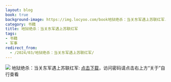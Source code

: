 ```yaml
---
layout: blog
book: true
background-image: https://img.locyoo.com/book地狱绝杀：当关东军遇上苏联红军.jpg
category: 书籍
title: 地狱绝杀：当关东军遇上苏联红军
tags:
- 书籍
- 军事
redirect_from:
  - /2024/03/地狱绝杀：当关东军遇上苏联红军/
---
```

![](https://img.locyoo.com/book地狱绝杀：当关东军遇上苏联红军.jpg)
地狱绝杀：当关东军遇上苏联红军: <a name = "ref1" href="https://url18.ctfile.com/f/50983618-1350064595-52e11c?p=3619">点击下载</a>，访问密码请点击右上方“关于”自行查看